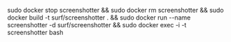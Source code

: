 sudo docker stop screenshotter && sudo docker rm screenshotter && sudo docker build -t surf/screenshotter . && sudo docker run --name screenshotter -d surf/screenshotter && sudo docker exec -i -t screenshotter bash
